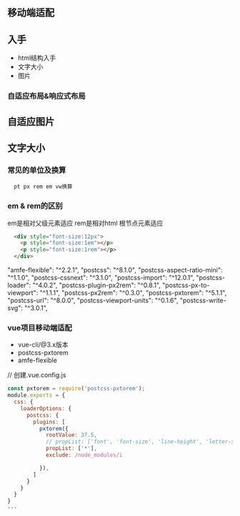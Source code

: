 ## 移动端适配

## 入手
  - html结构入手
  - 文字大小
  - 图片 

### 自适应布局&响应式布局
## 自适应图片
## 文字大小
### 常见的单位及换算
```
  pt px rem em vw换算
```
### em & rem的区别
em是相对父级元素适应
rem是相对html 根节点元素适应
```html
  <div style="font-size:12px">
    <p style="font-size:1em"></p>
    <p style="font-size:1rem"></p>
  </div>
```



  "amfe-flexible": "^2.2.1",
  "postcss": "^8.1.0",
  "postcss-aspect-ratio-mini": "^1.1.0",
  "postcss-cssnext": "^3.1.0",
  "postcss-import": "^12.0.1",
  "postcss-loader": "^4.0.2",
  "postcss-plugin-px2rem": "^0.8.1",
  "postcss-px-to-viewport": "^1.1.1",
  "postcss-px2rem": "^0.3.0",
  "postcss-pxtorem": "^5.1.1",
  "postcss-url": "^8.0.0",
  "postcss-viewport-units": "^0.1.6",
  "postcss-write-svg": "^3.0.1",



  ### vue项目移动端适配
 - vue-cli/@3.x版本
 - postcss-pxtorem
 - amfe-flexible

// 创建.vue.config.js
```js
const pxtorem = require('postcss-pxtorem');
module.exports = {
  css: {
    loaderOptions: {
      postcss: {
        plugins: [
          pxtorem({
            rootValue: 37.5,
            // propList: ['font', 'font-size', 'line-height', 'letter-spacing'],
            propList: ['*'],
            exclude: /node_modules/i

          }),
        ]
      }
    }
  }
}
···